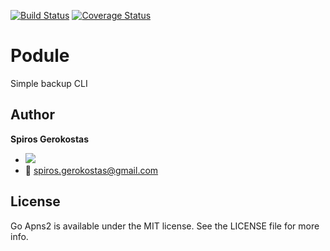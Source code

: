 [![Build Status](https://travis-ci.org/sger/podule.svg?branch=master)](https://travis-ci.org/sger/podule)
[![Coverage Status](https://coveralls.io/repos/github/sger/podule/badge.svg?branch=master)](https://coveralls.io/github/sger/podule?branch=master)

# Podule

Simple backup CLI

Author
-----

__Spiros Gerokostas__ 

- [![](https://img.shields.io/badge/twitter-sger-brightgreen.svg)](https://twitter.com/sger) 
- :email: spiros.gerokostas@gmail.com

License
-----

Go Apns2 is available under the MIT license. See the LICENSE file for more info.
